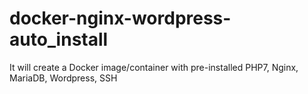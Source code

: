 # docker-nginx-wordpress-auto_install
It will create a Docker image/container with pre-installed PHP7, Nginx, MariaDB, Wordpress, SSH
